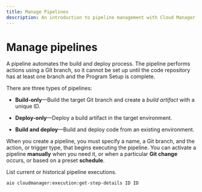 ```yaml
---
title: Manage Pipelines
description: An introduction to pipeline management with Cloud Manager UI for Commerce.
---
```

# Manage pipelines

A pipeline automates the build and deploy process. The pipeline performs actions using a Git branch, so it cannot be set up until the code repository has at least one branch and the Program Setup is complete.

There are three types of pipelines:

-  **Build-only**—Build the target Git branch and create a _build artifact_ with a unique ID.

-  **Deploy-only**—Deploy a build artifact in the target environment.

-  **Build and deploy**—Build and deploy code from an existing environment.

When you create a pipeline, you must specify a name, a Git branch, and the action, or trigger type, that begins executing the pipeline. You can activate a pipeline **manually** when you need it, or when a particular **Git change** occurs, or based on a preset **schedule**.

List current or historical pipeline executions.

```bash
aio cloudmanager:execution:get-step-details ID ID
```
